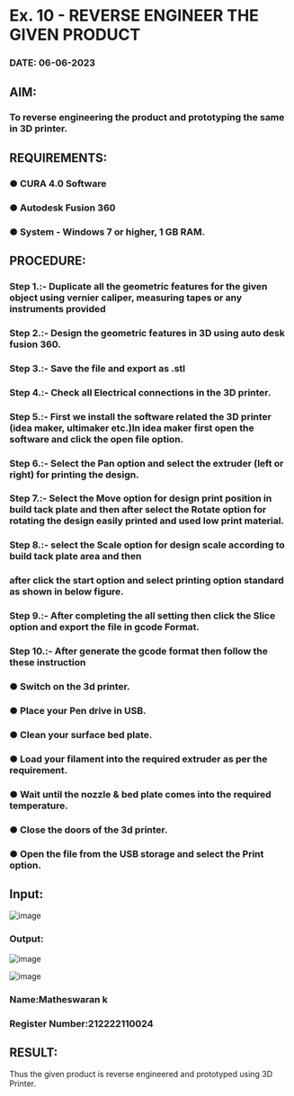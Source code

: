 # Ex. 10 - REVERSE ENGINEER THE GIVEN PRODUCT

### DATE: 06-06-2023

## AIM: 
### To reverse engineering the product and prototyping the same in 3D printer.

## REQUIREMENTS:
### ●	CURA 4.0 Software
### ●	 Autodesk Fusion 360
### ●	 System - Windows 7 or higher, 1 GB RAM.

## PROCEDURE:
### Step 1.:- Duplicate all the geometric features for the given object using vernier caliper, measuring tapes or any instruments provided
### Step 2.:- Design the geometric features in 3D using auto desk fusion 360.
### Step 3.:- Save the file and export as .stl
### Step 4.:- Check all Electrical connections in the 3D printer.
### Step 5.:- First we install the software related the 3D printer (idea maker, ultimaker etc.)In idea maker first open the software and click the open file option.
### Step 6.:- Select the Pan option and select the extruder (left or right) for printing the design.
### Step 7.:- Select the Move option for design print position in build tack plate and then after select the Rotate option for rotating the design easily printed and used low print material.
### Step 8.:- select the Scale option for design scale according to build tack plate area and then
### after click the start option and select printing option standard as shown in below figure.
### Step 9.:- After completing the all setting then click the Slice option and export the file in gcode Format.
### Step 10.:- After generate the gcode format then follow the these instruction 
  ###   ●	Switch on the 3d printer.
  ###   ●	Place your Pen drive in USB.
  ###   ●	Clean your surface bed plate.
  ###   ●	Load your filament into the required extruder as per the requirement.
  ###   ●	Wait until the nozzle & bed plate comes into the required temperature.
  ###   ●	Close the doors of the 3d printer.
  ###   ●	Open the file from the USB storage and select the Print option.

## Input:
![image](https://github.com/mathes6112004/Ex.-10---REVERSE-ENGINEER-THE-GIVEN-PRODUCT/assets/119477782/54c52bd5-7a6c-4c72-8de6-21f6013d56be)
### Output:

![image](https://github.com/mathes6112004/Ex.-10---REVERSE-ENGINEER-THE-GIVEN-PRODUCT/assets/119477782/ed05c7d3-c9ce-4ef6-a241-00f20dcbb10a)

![image](https://github.com/mathes6112004/Ex.-10---REVERSE-ENGINEER-THE-GIVEN-PRODUCT/assets/119477782/cf8e4a40-547f-4612-bf54-faba7eb5d8f3)
### Name:Matheswaran k
### Register Number:212222110024

## RESULT:
Thus the given product is reverse engineered and prototyped using 3D Printer.
